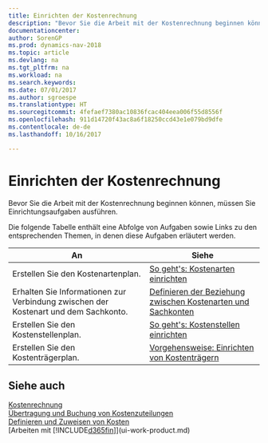 ```yaml
---
title: Einrichten der Kostenrechnung
description: "Bevor Sie die Arbeit mit der Kostenrechnung beginnen können, müssen Sie Einrichtungsaufgaben ausführen."
documentationcenter: 
author: SorenGP
ms.prod: dynamics-nav-2018
ms.topic: article
ms.devlang: na
ms.tgt_pltfrm: na
ms.workload: na
ms.search.keywords: 
ms.date: 07/01/2017
ms.author: sgroespe
ms.translationtype: HT
ms.sourcegitcommit: 4fefaef7380ac10836fcac404eea006f55d8556f
ms.openlocfilehash: 911d14720f43ac8a6f18250ccd43e1e079bd9dfe
ms.contentlocale: de-de
ms.lasthandoff: 10/16/2017

---
```

# <a name="setting-up-cost-accounting"></a>Einrichten der Kostenrechnung
Bevor Sie die Arbeit mit der Kostenrechnung beginnen können, müssen Sie Einrichtungsaufgaben ausführen.  

 Die folgende Tabelle enthält eine Abfolge von Aufgaben sowie Links zu den entsprechenden Themen, in denen diese Aufgaben erläutert werden.

|An|Siehe|  
|--------|---------|  
|Erstellen Sie den Kostenartenplan.|[So geht's: Kostenarten einrichten](finance-how-to-set-up-cost-types.md)|  
|Erhalten Sie Informationen zur Verbindung zwischen der Kostenart und dem Sachkonto.|[Definieren der Beziehung zwischen Kostenarten und Sachkonten](finance-defining-the-relationship-between-cost-types-and-general-ledger-accounts.md)|  
|Erstellen Sie den Kostenstellenplan.|[So geht's: Kostenstellen einrichten](finance-how-to-set-up-cost-centers.md)|  
|Erstellen Sie den Kostenträgerplan.|[Vorgehensweise: Einrichten von Kostenträgern](finance-how-to-set-up-cost-objects.md)|  

## <a name="see-also"></a>Siehe auch  
[Kostenrechnung](finance-manage-cost-accounting.md)  
[Übertragung und Buchung von Kostenzuteilungen](finance-transfer-and-post-cost-entries.md)   
[Definieren und Zuweisen von Kosten](finance-define-and-allocate-costs.md)  
[Arbeiten mit [!INCLUDE[d365fin](includes/d365fin_md.md)]](ui-work-product.md)

